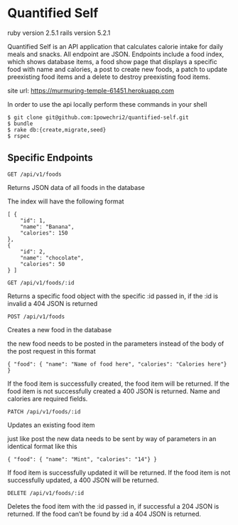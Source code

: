 # Quantified Self

ruby version 2.5.1
rails version 5.2.1

Quantified Self is an API application that calculates calorie intake for daily meals
and snacks. All endpoint are JSON. Endpoints include a food index, which shows database items, a food
show page that displays a specific food with name and calories, a post to create new foods,
a patch to update preexisting food items and a delete to destroy preexisting food items.

site url: https://murmuring-temple-61451.herokuapp.com

In order to use the api locally perform these commands in your shell
```
$ git clone git@github.com:1powechri2/quantified-self.git
$ bundle
$ rake db:{create,migrate,seed}
$ rspec
```

## Specific Endpoints

```
GET /api/v1/foods
```

Returns JSON data of all foods in the database

The index will have the following format

```
[ {
    "id": 1,
    "name": "Banana",
    "calories": 150
},
{
    "id": 2,
    "name": "chocolate",
    "calories": 50
} ]

```

```
GET /api/v1/foods/:id
```

Returns a specific food object with the specific :id passed in,
if the :id is invalid a 404 JSON is returned

```
POST /api/v1/foods
```

Creates a new food in the database

the new food needs to be posted in the parameters instead of the body of the post request
in this format

```
{ "food": { "name": "Name of food here", "calories": "Calories here"} }
```

If the food item is successfully created, the food item will be returned. If the food
item is not successfully created a 400 JSON is returned. Name and calories are required fields.

```
PATCH /api/v1/foods/:id
```

Updates an existing food item

just like post the new data needs to be sent by way of parameters in an identical
format like this

```
{ "food": { "name": "Mint", "calories": "14"} }
```

If food item is successfully updated it will be returned. If the food item
is not successfully updated, a 400 JSON will be returned.

```
DELETE /api/v1/foods/:id
```

Deletes the food item with the :id passed in,
if successful a 204 JSON is returned. If the food can’t be found by :id a 404 JSON is returned.
